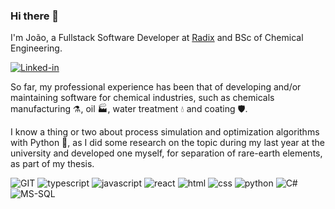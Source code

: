 ### Hi there 🤙

I'm João, a Fullstack Software Developer at [Radix](https://www.radixeng.com.br/) and BSc of Chemical Engineering.

[![Linked-in](https://img.shields.io/badge/LinkedIn-0077B5?style=for-the-badge&logo=linkedin&logoColor=white)](https://www.linkedin.com/in/joaomarcosbatistanascimento)


So far, my professional experience has been that of developing and/or maintaining software for chemical industries, such as chemicals manufacturing ⚗, oil 🏭, water treatment 💧 and coating 🛡.

I know a thing or two about process simulation and optimization algorithms with Python 🐍, as I did some research on the topic during my last year at the university and developed one myself, for separation of rare-earth elements, as part of my thesis.

![GIT](https://img.shields.io/badge/GIT-E44C30?style=for-the-badge&logo=git&logoColor=white)
![typescript](https://img.shields.io/badge/TypeScript-3178C6?style=for-the-badge&logo=typescript&logoColor=white)
![javascript](https://img.shields.io/badge/JavaScript-323330?style=for-the-badge&logo=javascript&logoColor=F7DF1E)
![react](https://img.shields.io/badge/React-20232A?style=for-the-badge&logo=react&logoColor=61DAFB)
![html](https://img.shields.io/badge/HTML5-E34F26?style=for-the-badge&logo=html5&logoColor=white)
![css](https://img.shields.io/badge/CSS3-1572B6?style=for-the-badge&logo=css3&logoColor=white)
![python](https://img.shields.io/badge/Python-3776AB?style=for-the-badge&logo=python&logoColor=white)
![C#](https://img.shields.io/badge/C%23-239120?style=for-the-badge&logo=c-sharp&logoColor=white)
![MS-SQL](https://img.shields.io/badge/Microsoft%20SQL%20Server-CC2927?style=for-the-badge&logo=microsoft%20sql%20server&logoColor=white)

